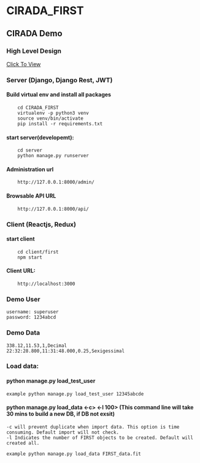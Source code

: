 # CIRADA_FIRST
## CIRADA Demo

### High Level Design
   [Click To View](https://github.com/panchyo0/CIRADA_FIRST/blob/master/FIRST_High_Level_design.png)
### Server (Django, Django Rest, JWT)
   #### Build virtual env and install all packages
        cd CIRADA_FIRST 
        virtualenv -p python3 venv
        source venv/bin/activate
        pip install -r requirements.txt
        
   #### start server(developemt):
        cd server 
        python manage.py runserver
   #### Administration url
        http://127.0.0.1:8000/admin/
   #### Browsable API URL
        http://127.0.0.1:8000/api/

### Client (Reactjs, Redux)
#### start client
        cd client/first 
        npm start
#### Client URL:
        http://localhost:3000
        
### Demo User
    username: superuser
    password: 1234abcd

### Demo Data
    338.12,11.53,1,Decimal
    22:32:28.800,11:31:48.000,0.25,Sexigessimal

### Load data:
#### python manage.py load_test_user <password> 
    example python manage.py load_test_user 12345abcde
#### python manage.py load_data <fileName> <-c> <-l 100> (This command line will take 30 mins to build a new DB, if DB not exsit)  
    -c will prevent duplicate when import data. This option is time consuming. Default import will not check.
    -l Indicates the number of FIRST objects to be created. Default will created all.
    
    example python manage.py load_data FIRST_data.fit
